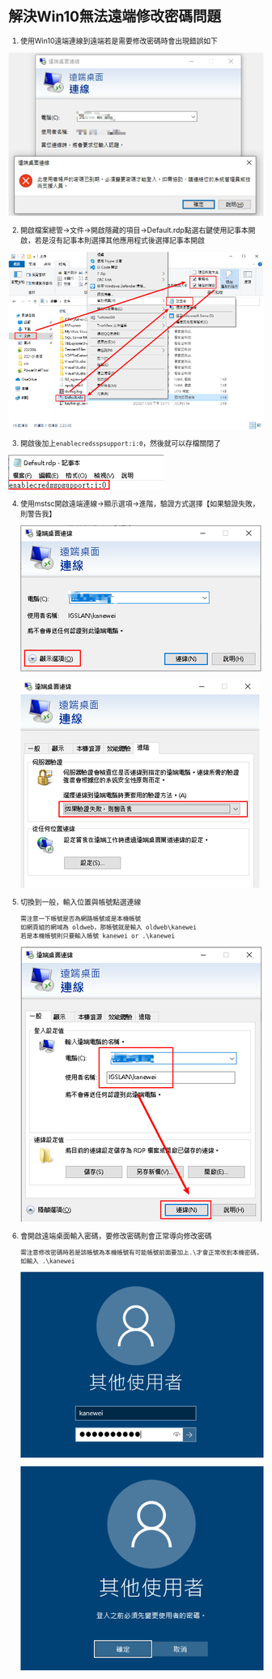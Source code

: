 # 解決Win10無法遠端修改密碼問題

1. 使用Win10遠端連線到遠端若是需要修改密碼時會出現錯誤如下

![image-20201202100728470](imgaes/image-20201202100728470.png)

2. 開啟檔案總管→文件→開啟隱藏的項目→Default.rdp點選右鍵使用記事本開啟，若是沒有記事本則選擇其他應用程式後選擇記事本開啟

![image-20201202100902892](imgaes/image-20201202100902892.png)

3. 開啟後加上`enablecredsspsupport:i:0`，然後就可以存檔關閉了

![image-20201202101852594](imgaes/image-20201202101852594.png)

4. 使用mstsc開啟遠端連線→顯示選項→進階，驗證方式選擇【如果驗證失敗，則警告我】

   ![image-20201202101959036](imgaes/image-20201202101959036.png)
   
   ![image-20201202101315874](imgaes/image-20201202101315874.png)
   
5. 切換到一般，輸入位置與帳號點選連線

   ```
   需注意一下帳號是否為網路帳號或是本機帳號
   如網頁組的網域為 oldweb，那帳號就是輸入 oldweb\kanewei
   若是本機帳號則只要輸入帳號 kanewei or .\kanewei
   ```

   

   ![image-20201202102050216](imgaes/image-20201202102050216.png)

6. 會開啟遠端桌面輸入密碼，要修改密碼則會正常導向修改密碼

   ```
   需注意修改密碼時若是該帳號為本機帳號有可能帳號前面要加上.\才會正常改到本機密碼，如輸入 .\kanewei
   ```

   

   ![image-20201202102351246](imgaes/image-20201202102351246.png)

   ![image-20201202102327668](imgaes/image-20201202102327668.png)